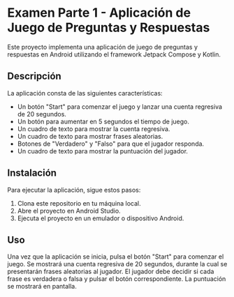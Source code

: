 # Examen Parte 1 - Aplicación de Juego de Preguntas y Respuestas

Este proyecto implementa una aplicación de juego de preguntas y respuestas en Android utilizando el framework Jetpack Compose y Kotlin.

## Descripción

La aplicación consta de las siguientes características:

- Un botón "Start" para comenzar el juego y lanzar una cuenta regresiva de 20 segundos.
- Un botón para aumentar en 5 segundos el tiempo de juego.
- Un cuadro de texto para mostrar la cuenta regresiva.
- Un cuadro de texto para mostrar frases aleatorias.
- Botones de "Verdadero" y "Falso" para que el jugador responda.
- Un cuadro de texto para mostrar la puntuación del jugador.

## Instalación

Para ejecutar la aplicación, sigue estos pasos:

1. Clona este repositorio en tu máquina local.
2. Abre el proyecto en Android Studio.
3. Ejecuta el proyecto en un emulador o dispositivo Android.

## Uso

Una vez que la aplicación se inicia, pulsa el botón "Start" para comenzar el juego. Se mostrará una cuenta regresiva de 20 segundos, durante la cual se presentarán frases aleatorias al jugador. El jugador debe decidir si cada frase es verdadera o falsa y pulsar el botón correspondiente. La puntuación se mostrará en pantalla.


